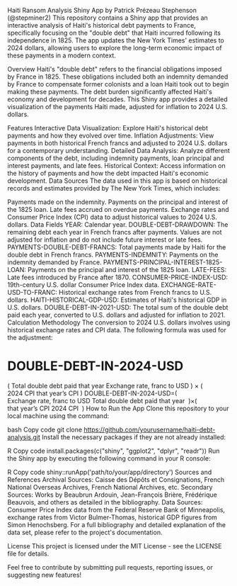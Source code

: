 Haiti Ransom Analysis Shiny App by Patrick Prézeau Stephenson (@stepminer2)
This repository contains a Shiny app that provides an interactive analysis of Haiti's historical debt payments to France, specifically focusing on the "double debt" that Haiti incurred following its independence in 1825. The app updates the New York Times' estimates to 2024 dollars, allowing users to explore the long-term economic impact of these payments in a modern context.

Overview
Haiti's "double debt" refers to the financial obligations imposed by France in 1825. These obligations included both an indemnity demanded by France to compensate former colonists and a loan Haiti took out to begin making these payments. The debt burden significantly affected Haiti's economy and development for decades. This Shiny app provides a detailed visualization of the payments Haiti made, adjusted for inflation to 2024 U.S. dollars.

Features
Interactive Data Visualization: Explore Haiti's historical debt payments and how they evolved over time.
Inflation Adjustments: View payments in both historical French francs and adjusted to 2024 U.S. dollars for a contemporary understanding.
Detailed Data Analysis: Analyze different components of the debt, including indemnity payments, loan principal and interest payments, and late fees.
Historical Context: Access information on the history of payments and how the debt impacted Haiti's economic development.
Data Sources
The data used in this app is based on historical records and estimates provided by The New York Times, which includes:

Payments made on the indemnity.
Payments on the principal and interest of the 1825 loan.
Late fees accrued on overdue payments.
Exchange rates and Consumer Price Index (CPI) data to adjust historical values to 2024 U.S. dollars.
Data Fields
YEAR: Calendar year.
DOUBLE-DEBT-DRAWDOWN: The remaining debt each year in French francs after payments. Values are not adjusted for inflation and do not include future interest or late fees.
PAYMENTS-DOUBLE-DEBT-FRANCS: Total payments made by Haiti for the double debt in French francs.
PAYMENTS-INDEMNITY: Payments on the indemnity demanded by France.
PAYMENTS-PRINCIPAL-INTEREST-1825-LOAN: Payments on the principal and interest of the 1825 loan.
LATE-FEES: Late fees introduced by France after 1870.
CONSUMER-PRICE-INDEX-USD: 19th-century U.S. dollar Consumer Price Index data.
EXCHANGE-RATE-USD-TO-FRANC: Historical exchange rates from French francs to U.S. dollars.
HAITI-HISTORICAL-GDP-USD: Estimates of Haiti's historical GDP in U.S. dollars.
DOUBLE-DEBT-IN-2021-USD: The total sum of the double debt paid each year, converted to U.S. dollars and adjusted for inflation to 2021.
Calculation Methodology
The conversion to 2024 U.S. dollars involves using historical exchange rates and CPI data. The following formula was used for the adjustment:

DOUBLE-DEBT-IN-2024-USD
=
(
Total double debt paid that year
Exchange rate, franc to USD
)
×
(
2024 CPI
that year’s CPI
)
DOUBLE-DEBT-IN-2024-USD=( 
Exchange rate, franc to USD
Total double debt paid that year
​
 )×( 
that year’s CPI
2024 CPI
​
 )
How to Run the App
Clone this repository to your local machine using the command:

bash
Copy code
git clone https://github.com/yourusername/haiti-debt-analysis.git
Install the necessary packages if they are not already installed:

R
Copy code
install.packages(c("shiny", "ggplot2", "dplyr", "readr"))
Run the Shiny app by executing the following command in your R console:

R
Copy code
shiny::runApp('path/to/your/app/directory')
Sources and References
Archival Sources: Caisse des Dépôts et Consignations, French National Overseas Archives, French National Archives, etc.
Secondary Sources: Works by Beaubrun Ardouin, Jean-François Brière, Frédérique Beauvois, and others as detailed in the bibliography.
Data Sources: Consumer Price Index data from the Federal Reserve Bank of Minneapolis, exchange rates from Victor Bulmer-Thomas, historical GDP figures from Simon Henochsberg.
For a full bibliography and detailed explanation of the data set, please refer to the project's documentation.

License
This project is licensed under the MIT License - see the LICENSE file for details.

Feel free to contribute by submitting pull requests, reporting issues, or suggesting new features!

